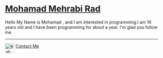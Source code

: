 # <a href="https://github.com/OnlyRad">Mohamad Mehrabi Rad</a>

Hello  My Name is Mohamad ,  and I am interested in programming.I am 16 years old and I have been programming for about a year. I'm glad you follow me

<hr>

<a href="t.me/TheOnlyMamad">
    <img align="left" alt="Bahman Ahmadi | Telegram" width="32px" src="https://upload.wikimedia.org/wikipedia/commons/thumb/8/83/Telegram_2019_Logo.svg/1200px-Telegram_2019_Logo.svg.png" /> Contact Me
</a>
<br>

